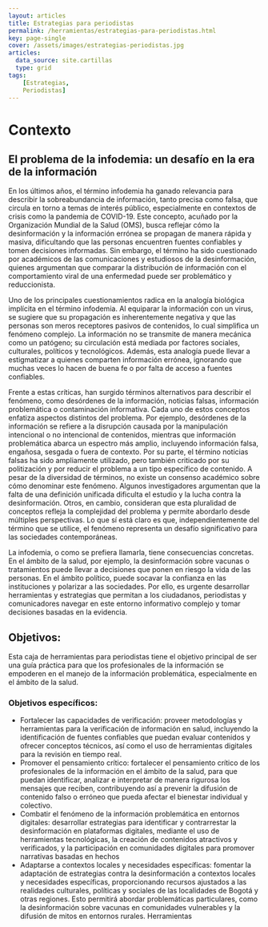 ```yaml
---
layout: articles
title: Estrategias para periodistas
permalink: /herramientas/estrategias-para-periodistas.html
key: page-single
cover: /assets/images/estrategias-periodistas.jpg
articles:
  data_source: site.cartillas
  type: grid
tags: 
    [Estrategias,
    Periodistas]
---
```


# Contexto
## El problema de la infodemia: un desafío en la era de la información
En los últimos años, el término infodemia ha ganado relevancia para describir la sobreabundancia de información, tanto precisa como falsa, que circula en torno a temas de interés público, especialmente en contextos de crisis como la pandemia de COVID-19. Este concepto, acuñado por la Organización Mundial de la Salud (OMS), busca reflejar cómo la desinformación y la información errónea se propagan de manera rápida y masiva, dificultando que las personas encuentren fuentes confiables y tomen decisiones informadas. Sin embargo, el término ha sido cuestionado por académicos de las comunicaciones y estudiosos de la desinformación, quienes argumentan que comparar la distribución de información con el comportamiento viral de una enfermedad puede ser problemático y reduccionista.
 
Uno de los principales cuestionamientos radica en la analogía biológica implícita en el término infodemia. Al equiparar la información con un virus, se sugiere que su propagación es inherentemente negativa y que las personas son meros receptores pasivos de contenidos, lo cual simplifica un fenómeno complejo. La información no se transmite de manera mecánica como un patógeno; su circulación está mediada por factores sociales, culturales, políticos y tecnológicos. Además, esta analogía puede llevar a estigmatizar a quienes comparten información errónea, ignorando que muchas veces lo hacen de buena fe o por falta de acceso a fuentes confiables.
 
Frente a estas críticas, han surgido términos alternativos para describir el fenómeno, como desórdenes de la información, noticias falsas, información problemática o contaminación informativa. Cada uno de estos conceptos enfatiza aspectos distintos del problema. Por ejemplo, desórdenes de la información se refiere a la disrupción causada por la manipulación intencional o no intencional de contenidos, mientras que información problemática abarca un espectro más amplio, incluyendo información falsa, engañosa, sesgada o fuera de contexto. Por su parte, el término noticias falsas ha sido ampliamente utilizado, pero también criticado por su politización y por reducir el problema a un tipo específico de contenido.
A pesar de la diversidad de términos, no existe un consenso académico sobre cómo denominar este fenómeno. Algunos investigadores argumentan que la falta de una definición unificada dificulta el estudio y la lucha contra la desinformación. Otros, en cambio, consideran que esta pluralidad de conceptos refleja la complejidad del problema y permite abordarlo desde múltiples perspectivas. Lo que sí está claro es que, independientemente del término que se utilice, el fenómeno representa un desafío significativo para las sociedades contemporáneas.
 
La infodemia, o como se prefiera llamarla, tiene consecuencias concretas. En el ámbito de la salud, por ejemplo, la desinformación sobre vacunas o tratamientos puede llevar a decisiones que ponen en riesgo la vida de las personas. En el ámbito político, puede socavar la confianza en las instituciones y polarizar a las sociedades. Por ello, es urgente desarrollar herramientas y estrategias que permitan a los ciudadanos, periodistas y comunicadores navegar en este entorno informativo complejo y tomar decisiones basadas en la evidencia.

## Objetivos:
Esta caja de herramientas para periodistas tiene el objetivo principal de ser una guía práctica para que los profesionales de la información se empoderen en el manejo de la información problemática, especialmente en el ámbito de la salud.
### Objetivos específicos:
- Fortalecer las capacidades de verificación: proveer metodologías y herramientas para la verificación de información en salud, incluyendo la identificación de fuentes confiables que puedan evaluar contenidos y ofrecer conceptos técnicos, así como el uso de herramientas digitales para la revisión en tiempo real.
- Promover el pensamiento crítico: fortalecer el pensamiento crítico de los profesionales de la información en el ámbito de la salud, para que puedan identificar, analizar e interpretar de manera rigurosa los mensajes que reciben, contribuyendo así a prevenir la difusión de contenido falso o erróneo que pueda afectar el bienestar individual y colectivo.
- Combatir el fenómeno de la información problemática en entornos digitales: desarrollar estrategias para identificar y contrarrestar la desinformación en plataformas digitales, mediante el uso de herramientas tecnológicas, la creación de contenidos atractivos y verificados, y la participación en comunidades digitales para promover narrativas basadas en hechos
- Adaptarse a contextos locales y necesidades específicas: fomentar la adaptación de estrategias contra la desinformación a contextos locales y necesidades específicas, proporcionando recursos ajustados a las realidades culturales, políticas y sociales de las localidades de Bogotá y otras regiones. Esto permitirá abordar problemáticas particulares, como la desinformación sobre vacunas en comunidades vulnerables y la difusión de mitos en entornos rurales.
Herramientas





